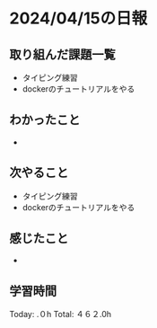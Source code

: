 # 2024/04/15の日報
## 取り組んだ課題一覧
* タイピング練習
* dockerのチュートリアルをやる
## わかったこと
* 
## 次やること
* タイピング練習
* dockerのチュートリアルをやる
## 感じたこと
* 
##  学習時間
Today: .０h
Total: ４６２.0h
